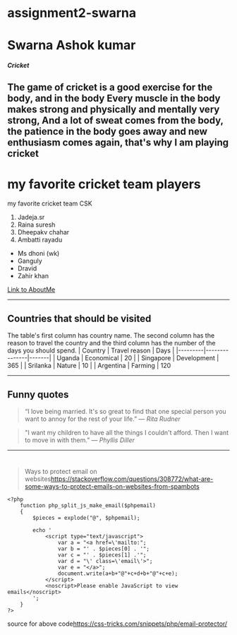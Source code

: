 # assignment2-swarna
# Swarna Ashok kumar
##### Cricket
**The game of cricket is a good exercise for the body, and  in the body Every muscle in the body makes strong and physically and mentally  very strong**, And a lot of sweat comes from the body, the patience in the body goes away and new **enthusiasm** comes again, that's why I am playing cricket
-------
# my favorite cricket team players
my favorite cricket team CSK

1. Jadeja.sr
2. Raina suresh
3. Dheepakv chahar
4. Ambatti rayadu
* Ms dhoni (wk)
* Ganguly
* Dravid
* Zahir khan

[Link to AboutMe](AboutMe.md)

----
## Countries that should be visited
The table's first column has country name. The second column has the reason to travel the country and the third column has the number of the days you should spend.
| Country | Travel reason | Days |
|---------|---------------|-------|
| Uganda | Economical | 20 |
| Singapore | Development | 365 |
| Srilanka | Nature | 10 |
| Argentina | Farming | 120

------
## Funny quotes
> “I love being married. It's so great to find that one special person you want to annoy for the rest of your life.” — *Rita Rudner*

> "I want my children to have all the things I couldn't afford. Then I want to move in with them.”
— *Phyllis Diller*

------
# 
> Ways to protect email on websites<https://stackoverflow.com/questions/308772/what-are-some-ways-to-protect-emails-on-websites-from-spambots>
```
<?php
	function php_split_js_make_email($phpemail)
	{
		$pieces = explode("@", $phpemail);
	
		echo '
			<script type="text/javascript">
				var a = "<a href=\'mailto:";
				var b = "' . $pieces[0] . '";
				var c = "' . $pieces[1] .'";
				var d = "\' class=\'email\'>";
				var e = "</a>";
				document.write(a+b+"@"+c+d+b+"@"+c+e);
			</script>
			<noscript>Please enable JavaScript to view emails</noscript>
		';
	}
?>
```
source for above code<https://css-tricks.com/snippets/php/email-protector/>